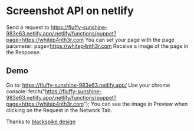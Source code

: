 # Screenshot API on netlify

Send a request to https://fluffy-sunshine-983e63.netlify.app/.netlify/functions/puppet?page=https://whitep4nth3r.com
You can set your page with the page parameter: page=https://whitep4nth3r.com
Receive a image of the page in the Response.

## Demo
Go to: https://fluffy-sunshine-983e63.netlify.app/
Use your chrome console:
fetch("https://fluffy-sunshine-983e63.netlify.app/.netlify/functions/puppet?page=https://whitep4nth3r.com");
You can see the image in Preview when clicking on the Request in the Network Tab.


Thanks to [blackspike design](https://www.blackspike.com)
